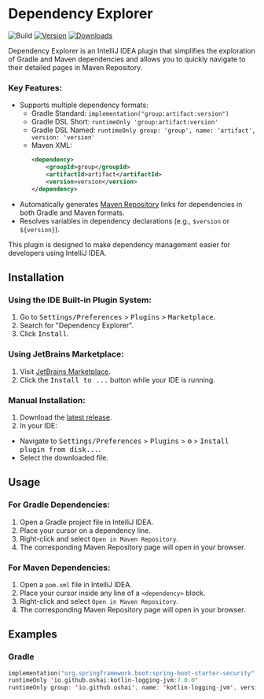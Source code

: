 # Dependency Explorer

![Build](https://github.com/Gyeom/dependency-explorer/workflows/Build/badge.svg)
[![Version](https://img.shields.io/jetbrains/plugin/v/MARKETPLACE_ID.svg)](https://plugins.jetbrains.com/plugin/MARKETPLACE_ID)
[![Downloads](https://img.shields.io/jetbrains/plugin/d/MARKETPLACE_ID.svg)](https://plugins.jetbrains.com/plugin/MARKETPLACE_ID)

<!-- Plugin description -->
Dependency Explorer is an IntelliJ IDEA plugin that simplifies the exploration of Gradle and Maven dependencies and allows you to quickly navigate to their detailed pages in Maven Repository.

### Key Features:
- Supports multiple dependency formats:
  - Gradle Standard: `implementation("group:artifact:version")`
  - Gradle DSL Short: `runtimeOnly 'group:artifact:version'`
  - Gradle DSL Named: `runtimeOnly group: 'group', name: 'artifact', version: 'version'`
  - Maven XML:
    ```xml
    <dependency>
        <groupId>group</groupId>
        <artifactId>artifact</artifactId>
        <version>version</version>
    </dependency>
    ```
- Automatically generates [Maven Repository](https://mvnrepository.com/) links for dependencies in both Gradle and Maven formats.
- Resolves variables in dependency declarations (e.g., `$version` or `${version}`).

This plugin is designed to make dependency management easier for developers using IntelliJ IDEA.
<!-- Plugin description end -->

## Installation

### Using the IDE Built-in Plugin System:
1. Go to <kbd>Settings/Preferences</kbd> > <kbd>Plugins</kbd> > <kbd>Marketplace</kbd>.
2. Search for "Dependency Explorer".
3. Click <kbd>Install</kbd>.

### Using JetBrains Marketplace:
1. Visit [JetBrains Marketplace](https://plugins.jetbrains.com/plugin/MARKETPLACE_ID).
2. Click the <kbd>Install to ...</kbd> button while your IDE is running.

### Manual Installation:
1. Download the [latest release](https://github.com/Gyeom/dependency-explorer/releases/latest).
2. In your IDE:
  - Navigate to <kbd>Settings/Preferences</kbd> > <kbd>Plugins</kbd> > <kbd>⚙️</kbd> > <kbd>Install plugin from disk...</kbd>.
  - Select the downloaded file.

## Usage

### For Gradle Dependencies:
1. Open a Gradle project file in IntelliJ IDEA.
2. Place your cursor on a dependency line.
3. Right-click and select `Open in Maven Repository`.
4. The corresponding Maven Repository page will open in your browser.

### For Maven Dependencies:
1. Open a `pom.xml` file in IntelliJ IDEA.
2. Place your cursor inside any line of a `<dependency>` block.
3. Right-click and select `Open in Maven Repository`.
4. The corresponding Maven Repository page will open in your browser.

## Examples

### Gradle
```kotlin
implementation("org.springframework.boot:spring-boot-starter-security")
runtimeOnly 'io.github.oshai:kotlin-logging-jvm:7.0.0'
runtimeOnly group: 'io.github.oshai', name: 'kotlin-logging-jvm', version: '7.0.0'
